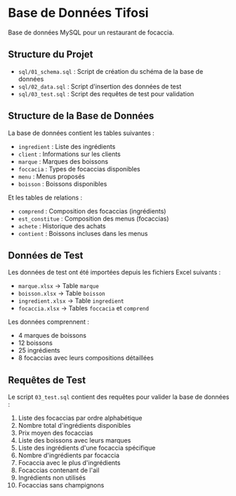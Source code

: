 # Base de Données Tifosi

Base de données MySQL pour un restaurant de focaccia.

## Structure du Projet

- `sql/01_schema.sql` : Script de création du schéma de la base de données
- `sql/02_data.sql` : Script d'insertion des données de test
- `sql/03_test.sql` : Script des requêtes de test pour validation

## Structure de la Base de Données

La base de données contient les tables suivantes :
- `ingredient` : Liste des ingrédients
- `client` : Informations sur les clients
- `marque` : Marques des boissons
- `foccacia` : Types de focaccias disponibles
- `menu` : Menus proposés
- `boisson` : Boissons disponibles

Et les tables de relations :
- `comprend` : Composition des focaccias (ingrédients)
- `est_constitue` : Composition des menus (focaccias)
- `achete` : Historique des achats
- `contient` : Boissons incluses dans les menus

## Données de Test

Les données de test ont été importées depuis les fichiers Excel suivants :
- `marque.xlsx` → Table `marque`
- `boisson.xlsx` → Table `boisson`
- `ingredient.xlsx` → Table `ingredient`
- `focaccia.xlsx` → Tables `foccacia` et `comprend`

Les données comprennent :
- 4 marques de boissons
- 12 boissons
- 25 ingrédients
- 8 focaccias avec leurs compositions détaillées

## Requêtes de Test

Le script `03_test.sql` contient des requêtes pour valider la base de données :
1. Liste des focaccias par ordre alphabétique
2. Nombre total d'ingrédients disponibles
3. Prix moyen des focaccias
4. Liste des boissons avec leurs marques
5. Liste des ingrédients d'une focaccia spécifique
6. Nombre d'ingrédients par focaccia
7. Focaccia avec le plus d'ingrédients
8. Focaccias contenant de l'ail
9. Ingrédients non utilisés
10. Focaccias sans champignons
